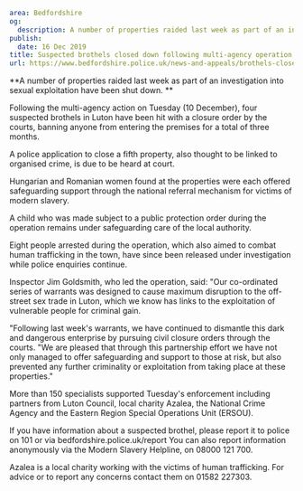 ```yaml
area: Bedfordshire
og:
  description: A number of properties raided last week as part of an investigation into sexual exploitation have been shut down.
publish:
  date: 16 Dec 2019
title: Suspected brothels closed down following multi-agency operation
url: https://www.bedfordshire.police.uk/news-and-appeals/brothels-closed-thame-dec19
```

**A number of properties raided last week as part of an investigation into sexual exploitation have been shut down. **

Following the multi-agency action on Tuesday (10 December), four suspected brothels in Luton have been hit with a closure order by the courts, banning anyone from entering the premises for a total of three months.

A police application to close a fifth property, also thought to be linked to organised crime, is due to be heard at court.

Hungarian and Romanian women found at the properties were each offered safeguarding support through the national referral mechanism for victims of modern slavery.

A child who was made subject to a public protection order during the operation remains under safeguarding care of the local authority.

Eight people arrested during the operation, which also aimed to combat human trafficking in the town, have since been released under investigation while police enquiries continue.

Inspector Jim Goldsmith, who led the operation, said: "Our co-ordinated series of warrants was designed to cause maximum disruption to the off-street sex trade in Luton, which we know has links to the exploitation of vulnerable people for criminal gain.

"Following last week's warrants, we have continued to dismantle this dark and dangerous enterprise by pursuing civil closure orders through the courts. "We are pleased that through this partnership effort we have not only managed to offer safeguarding and support to those at risk, but also prevented any further criminality or exploitation from taking place at these properties."

More than 150 specialists supported Tuesday's enforcement including partners from Luton Council, local charity Azalea, the National Crime Agency and the Eastern Region Special Operations Unit (ERSOU).

If you have information about a suspected brothel, please report it to police on 101 or via bedfordshire.police.uk/report You can also report information anonymously via the Modern Slavery Helpline, on 08000 121 700.

Azalea is a local charity working with the victims of human trafficking. For advice or to report any concerns contact them on 01582 227303.
